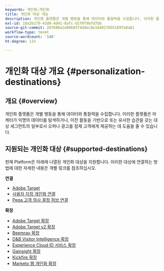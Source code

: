 ```yaml
---
keywords: 개인화;개인화
title: 개인화 대상 개요
description: 개인화 플랫폼은 개별 행동을 통해 데이터와 통찰력을 수집합니다. 이러한 플랫폼은 마케터가 익명의 데이터를 탐색하거나, 이전 활동을 기반으로 또는 유사한 습관을 갖는 대상 세그먼트의 일부로서 오퍼나 광고를 잠재 고객에게 제공하는 데 도움을 줄 수 있습니다.
exl-id: 18a2b170-43d0-4d41-8afc-d2f0f9bfd7bb
source-git-commit: 26fb80a2a09b8374ddec8e164817855169fa0a81
workflow-type: tm+mt
source-wordcount: '148'
ht-degree: 11%

---
```


# 개인화 대상 개요 {#personalization-destinations}

## 개요 {#overview}

개인화 플랫폼은 개별 행동을 통해 데이터와 통찰력을 수집합니다. 이러한 플랫폼은 마케터가 익명의 데이터를 탐색하거나, 이전 활동을 기반으로 또는 유사한 습관을 갖는 대상 세그먼트의 일부로서 오퍼나 광고를 잠재 고객에게 제공하는 데 도움을 줄 수 있습니다.

## 지원되는 개인화 대상 {#supported-destinations}

현재 Platform은 아래에 나열된 개인화 대상을 지원합니다. 이러한 대상에 연결하는 방법에 대한 자세한 내용은 개별 링크를 참조하십시오.

**연결**

* [Adobe Target](adobe-target-connection.md)
* [사용자 지정 개인화 연결](custom-personalization.md)
* [Pega 고객 의사 결정 허브 연결](pega.md)

**확장**

* [Adobe Target 확장](adobe-target.md)
* [Adobe Target v2 확장](adobe-target-v2.md)
* [Beemray 확장](beemray.md)
* [D&amp;B Visitor Intelligence 확장](dnb.md)
* [Experience Cloud ID 서비스 확장](adobe-ecid.md)
* [Gainsight 확장](gainsight.md)
* [Kickfire 확장](kickfire.md)
* [Marketo 웹 개인화 확장](marketo-web-personalization.md)
